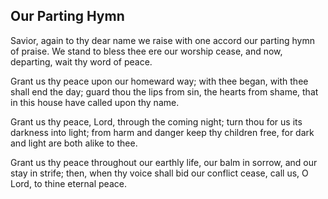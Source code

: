 ## Our Parting Hymn

Savior, again to thy dear name we raise
with one accord our parting hymn of praise.
We stand to bless thee ere our worship cease,
and now, departing, wait thy word of peace.

Grant us thy peace upon our homeward way;
with thee began, with thee shall end the day;
guard thou the lips from sin, the hearts from shame,
that in this house have called upon thy name.

Grant us thy peace, Lord, through the coming night;
turn thou for us its darkness into light;
from harm and danger keep thy children free,
for dark and light are both alike to thee.

Grant us thy peace throughout our earthly life,
our balm in sorrow, and our stay in strife;
then, when thy voice shall bid our conflict cease,
call us, O Lord, to thine eternal peace.